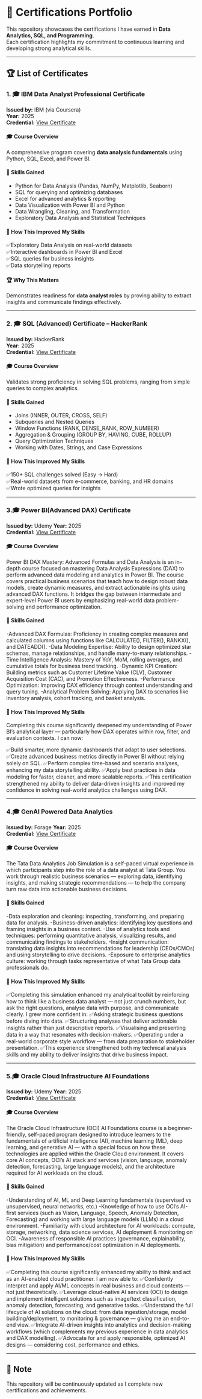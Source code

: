 # 📜 Certifications Portfolio

This repository showcases the certifications I have earned in **Data Analytics, SQL, and Programming**.  
Each certification highlights my commitment to continuous learning and developing strong analytical skills.  

---

## 🏆 List of Certificates

### 1. 🎓 IBM Data Analyst Professional Certificate  
**Issued by:** IBM (via Coursera)  
**Year:** 2025  
**Credential:** [View Certificate](https://github.com/analystfuzail/IBM_Data_analyst-certificate)  

#### 🎓 Course Overview  

A comprehensive program covering **data analysis fundamentals** using Python, SQL, Excel, and Power BI.  

#### 🧠 Skills Gained

- Python for Data Analysis (Pandas, NumPy, Matplotlib, Seaborn)  
- SQL for querying and optimizing databases  
- Excel for advanced analytics & reporting  
- Data Visualization with Power BI and Python  
- Data Wrangling, Cleaning, and Transformation  
- Exploratory Data Analysis and Statistical Techniques  

#### 🚀 How This Improved My Skills

✅Exploratory Data Analysis on real-world datasets  
✅Interactive dashboards in Power BI and Excel  
✅SQL queries for business insights  
✅Data storytelling reports  

#### 🏆 Why This Matters  
Demonstrates readiness for **data analyst roles** by proving ability to extract insights and communicate findings effectively.  

---

### 2. 🎓 SQL (Advanced) Certificate – HackerRank  
**Issued by:** HackerRank  
**Year:** 2025  
**Credential:** [View Certificate](https://www.hackerrank.com/certificates/872a8d439a61)  

#### 🎓 Course Overview 

Validates strong proficiency in solving SQL problems, ranging from simple queries to complex analytics.  

#### 🧠 Skills Gained

- Joins (INNER, OUTER, CROSS, SELF)  
- Subqueries and Nested Queries  
- Window Functions (RANK, DENSE_RANK, ROW_NUMBER)  
- Aggregation & Grouping (GROUP BY, HAVING, CUBE, ROLLUP)  
- Query Optimization Techniques  
- Working with Dates, Strings, and Case Expressions  

#### 🚀 How This Improved My Skills

✅150+ SQL challenges solved (Easy → Hard)  
✅Real-world datasets from e-commerce, banking, and HR domains  
✅Wrote optimized queries for insights  


---


### 3.🎓 Power BI(Advanced DAX) Certificate
**Issued by:** Udemy 
**Year:** 2025  
**Credential:** [View Certificate](https://ude.my/UC-df577ae2-64af-405e-9de7-599a11799040)  

#### 🎓 Course Overview

Power BI DAX Mastery: Advanced Formulas and Data Analysis is an in-depth course focused on mastering Data Analysis Expressions (DAX) to perform advanced data modeling and analytics in Power BI. The course covers practical business scenarios that teach how to design robust data models, create dynamic measures, and extract actionable insights using advanced DAX functions. It bridges the gap between intermediate and expert-level Power BI users by emphasizing real-world data problem-solving and performance optimization.

#### 🧠 Skills Gained

-Advanced DAX Formulas: Proficiency in creating complex measures and calculated columns using functions like CALCULATE(), FILTER(),         RANKX(), and DATEADD().
-Data Modeling Expertise: Ability to design optimized star schemas, manage relationships, and handle many-to-many relationships.
-Time Intelligence Analysis: Mastery of YoY, MoM, rolling averages, and cumulative totals for business trend tracking.
-Dynamic KPI Creation: Building metrics such as Customer Lifetime Value (CLV), Customer Acquisition Cost (CAC), and Promotion               Effectiveness.
-Performance Optimization: Improving DAX efficiency through context understanding and query tuning.
-Analytical Problem Solving: Applying DAX to scenarios like inventory analysis, cohort tracking, and basket analysis.

#### 🚀 How This Improved My Skills

Completing this course significantly deepened my understanding of Power BI’s analytical layer — particularly how DAX operates within row, filter, and evaluation contexts.
I can now:

✅Build smarter, more dynamic dashboards that adapt to user selections.
✅Create advanced business metrics directly in Power BI without relying solely on SQL.
✅Perform complex time-based and scenario analyses, enhancing my data storytelling ability.
✅Apply best practices in data modeling for faster, cleaner, and more scalable reports.
✅This certification strengthened my ability to deliver data-driven insights and improved my confidence in solving real-world analytics     challenges using DAX.

---


### 4.🎓 GenAI Powered Data Analytics
**Issued by:** Forage
**Year:** 2025  
**Credential:** [View Certificate](https://github.com/analystfuzail/Certifications)  

#### 🎓 Course Overview

The Tata Data Analytics Job Simulation is a self-paced virtual experience in which participants step into the role of a data analyst at Tata Group. You work through realistic business scenarios — exploring data, identifying insights, and making strategic recommendations — to help the company turn raw data into actionable business decisions. 


#### 🧠 Skills Gained

-Data exploration and cleaning: inspecting, transforming, and preparing data for analysis.
-Business-driven analytics: identifying key questions and framing insights in a business context.
-Use of analytics tools and techniques: performing quantitative analysis, visualizing results, and communicating findings to stakeholders.
-Insight communication: translating data insights into recommendations for leadership (CEOs/CMOs) and using storytelling to drive decisions.
-Exposure to enterprise analytics culture: working through tasks representative of what Tata Group data professionals do.

#### 🚀 How This Improved My Skills

✅Completing this simulation enhanced my analytical toolkit by reinforcing how to think like a business data analyst — not just crunch numbers, but ask the right questions, analyse data    with purpose, and communicate clearly. I grew more confident in:
✅Asking strategic business questions before diving into data.
✅Structuring analyses that deliver actionable insights rather than just descriptive reports.
✅Visualising and presenting data in a way that resonates with decision-makers.
✅Operating under a real-world corporate style workflow — from data preparation to stakeholder presentation.
✅This experience strengthened both my technical analysis skills and my ability to deliver insights that drive business impact.

---

### 5.🎓 Oracle Cloud Infrastructure AI Foundations
**Issued by:** Udemy 
**Year:** 2025  
**Credential:** [View Certificate](https://github.com/analystfuzail/Certifications)  

#### 🎓 Course Overview

The Oracle Cloud Infrastructure (OCI) AI Foundations course is a beginner-friendly, self-paced program designed to introduce learners to the fundamentals of artificial intelligence (AI), machine learning (ML), deep learning, and generative AI — with a special focus on how these technologies are applied within the Oracle Cloud environment. It covers core AI concepts, OCI’s AI stack and services (vision, language, anomaly detection, forecasting, large language models), and the architecture required for AI workloads on the cloud. 


#### 🧠 Skills Gained

-Understanding of AI, ML and Deep Learning fundamentals (supervised vs unsupervised, neural networks, etc.) 
-Knowledge of how to use OCI’s AI-first services (such as Vision, Language, Speech, Anomaly Detection, Forecasting) and working with large language models (LLMs) in a cloud environment. 
-Familiarity with cloud architecture for AI workloads: compute, storage, networking, data science services, AI deployment & monitoring on OCI. 
-Awareness of responsible AI practices (governance, explainability, bias mitigation) and performance/cost optimization in AI deployments. 


#### 🚀 How This Improved My Skills

✅Completing this course significantly enhanced my ability to think and act as an AI-enabled cloud practitioner. I am now able to:
✅Confidently interpret and apply AI/ML concepts in real business and cloud contexts — not just theoretically.
✅Leverage cloud-native AI services (OCI) to design and implement intelligent solutions such as image/text classification, anomaly detection, forecasting, and generative tasks.
✅Understand the full lifecycle of AI solutions on the cloud: from data ingestion/storage, model building/deployment, to monitoring & governance — giving me an end-to-end view.
✅Integrate AI-driven insights into analytics and decision-making workflows (which complements my previous experience in data analytics and DAX modelling).
✅Advocate for and apply responsible, optimized AI designs — considering cost, performance and ethics.

---

## 📌 Note  
This repository will be continuously updated as I complete new certifications and achievements.  
